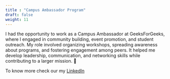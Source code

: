 ```yaml
---
title : "Campus Ambassador Program"
draft: false
weight: 11
---
```


I had the opportunity to work as a Campus Ambassador at GeeksForGeeks, where I engaged in community building, event promotion, and student outreach. My role involved organizing workshops, spreading awareness about programs, and fostering engagement among peers. It helped me develop leadership, communication, and networking skills while contributing to a larger mission. 🚀

To know more check our my [LinkedIn](https://www.linkedin.com/in/anurag-sharma-o7xd/) 